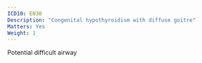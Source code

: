 ```yaml
---
ICD10: E030
Description: "Congenital hypothyroidism with diffuse goitre"
Matters: Yes
Weight: 1
---
```

Potential difficult airway
